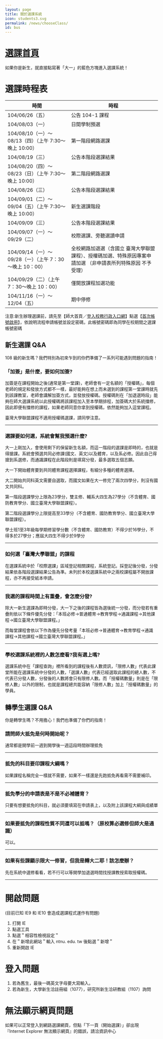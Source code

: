 ```yaml
---
layout: page
title: 關於選課系統
icon: students3.svg
permalink: /news/chooseClass/
id: bus
---
```


# [選課首頁](http://www.ntnu.edu.tw/aa/courseweb.html)
如果你是新生，就直接點寫著「大一」的藍色方塊進入選課系統！

# 選課時程表

時間 | 時程
---- | ----
104/06/26（五） | 公告 104-1 課程
104/08/03（一） | 日間學制預選
104/08/10（一）～08/13（四）（上午 7:30～晚上 10:00）|第一階段網路選課
104/08/19（三）|公告本階段選課結果
104/08/20（四）～08/23（日）（上午 7:30～晚上 10:00）|第二階段網路選課
104/08/26（三）|公告本階段選課結果
104/09/01（二）～09/04（五）（上午 7:30～晚上 10:00）|新生選課階段
104/09/09（三） |公告本階段選課結果
104/09/07（一）～09/29（二）|校際選課、旁聽選讀申請
104/09/14（一）～09/28（一）（上午 7：30～晚上 10：00）|全校網路加退選（含國立 臺灣大學聯盟課程）、授權碼加選、特殊原因專案申請加選 （非申請表所列特殊原因 不予受理）
104/09/29（二）（上午 7：30～晚上 10：00）|僅開放課程加選功能
104/11/16（一）～12/04（五）|期中停修

注意:新生辦理選課前，請先至【師大首頁／[登入校務行政入口網](http://iportal.ntnu.edu.tw/ntnu/)】點選【[首次帳號啟用](https://ap.itc.ntnu.edu.tw/nipinit/)】，依說明流程申請帳號並設定密碼，此帳號密碼即為同學在校期間之選課帳號密碼

## 新生選課 Q&A
108 級的新生嗎？我們特別為初來乍到的你們準備了一系列可能遇到問題的指南！

### 「加簽」是什麼，要如何加簽?

加簽是在課程開始之後(通常是第一堂課)，老師會有一定名額的「授權碼」，每個老師的規定和發放方式都不一樣，最好能夠在想上而未選到的課程第一堂課時就先到該課教室，老師會講解加簽方式，並發放授權碼。授權碼則在「加退選時段」能夠在師大選課系統以此授權碼將該課程加入至本學期排程，加簽碼大於系統擋修，因此即便有擋修的課程，如果老師同意你拿到授權碼，依然能夠加入這堂課程。

臺灣大學聯盟課程不適用授權碼選課，請同學注意。

***

### 選課要如何選，系統會幫我預選什麼?

大一上剛加入，會使用剩下的保留新生名額，而這一階段的選課是即時的，也就是得搶課。系統會預選共同必修課(國文、英文)以及體育，以及系必修。因此自己得搶到系選修，而通識課程在此階段則是填寫分發，最多選取五個志願。

大一下開始體育要到共同體育課程選擇課程，有細分多種的體育選擇。

大二開始共同科英文需要自選取，而國文如果在大一修完了兩次四學分，則沒有國文共同科。

第一階段選課學分上限為23學分，雙主修、輔系大四生為27學分（不含體育、國防教育學分、國立臺灣大學聯盟課程）。

第二階段選課學分上限提高至33學分（不含體育、國防教育學分、國立臺灣大學聯盟課程）。

學士班1至3年級每學期修習學分數（不含體育、國防教育）不得少於16學分，不得多於27學分；應屆大四生不得少於9學分

***

### 如何選「臺灣大學聯盟」的課程

在選課系統中於「校際選課」區域登記相關課程，系統登記。採登記後分發，分發結果依各階段選課結果公告為準。未列於本校選課系統中之兩校課程屬不開放課程，亦不再接受紙本申請。

***

### 我選的課程時間上有重疊，會怎麼分發?

除大一新生選課為即時分發，大一下之後的課程皆為選後統一分發，而分發若有重疊則依以下條件優先分發：「本班必修→普通體育→教育學程→通識課程→其他課程→國立臺灣大學聯盟課程。」

而每堂課程會依以下作為優先分發考量「本班必修→普通體育→教育學程→通識 課程→其他課程→國立臺灣大學聯盟課程。」

***

### 學校選課系統裡的人數怎麼看?我有選上嗎?

選課系統中在「課程查詢」裡所看到的課程後有人數資訊，「限修人數」代表此課堂所能在選課系統中分發的人數，「選課人數」代表已經選取此課程的總人數，不代表已分發人數，分發後的人數將會只有限修人數。而「授權碼數量」則是在「限修人數」以外的限制，也就是課程總共能容納「限修人數」加上「授權碼數量」的學員。


## 轉學生選課 Q&A

你是轉學生嗎？不用擔心！我們也準備了你們的指南！

### 請問師大抵免是何時開始呢？

通常都是開學前一週到開學後一週這段時間辦理抵免

***


### 抵免的科目要印課程大綱嗎？

如果課程名稱完全一樣就不需要，如果不一樣還是先跑抵免再看需不需要補印。

***


### 抵免學分的申請表是不是不必補體育？

只要有想要抵免的科目，就必須要填寫在申請表上，以及附上該課程大綱與成績單

***


### 如果要抵免的課程性質不同還可以抵嗎？（原校算必選修但師大是通識）

可以。


***

### 如果有些課顯示限大一修習，但我是轉大二耶！該怎麼辦？

先在系統中選修看看，若不行可以等開學加退選時間找授課教授索取授權碼。

***

# 開啟問題

(目前已知 IE9 和 IE10 會造成選課程式運作有問題)

1. 打開 IE
2. 點選工具
3. 點選＂相容性檢視設定＂
4. 在＂新增此網站＂輸入 ntnu. edu. tw 後點選＂新增＂
5. 重新開啟 IE

# 登入問題

1. 若為舊生，最後一碼英文字母要大寫輸入。
2. 若為新生，大學新生洽註冊組（1077），研究所新生洽研教組（1107）詢問

# 無法顯示網頁問題

如果可以正常登入到網路選課網頁，但點「下一頁（開始選課）」卻出現『Internet
Explorer 無法顯示網頁』的錯誤，請洽資訊中心
